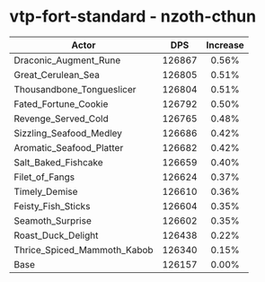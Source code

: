 # vtp-fort-standard - nzoth-cthun
| Actor | DPS | Increase |
|---|:---:|:---:|
|Draconic_Augment_Rune|126867|0.56%|
|Great_Cerulean_Sea|126805|0.51%|
|Thousandbone_Tongueslicer|126804|0.51%|
|Fated_Fortune_Cookie|126792|0.50%|
|Revenge_Served_Cold|126765|0.48%|
|Sizzling_Seafood_Medley|126686|0.42%|
|Aromatic_Seafood_Platter|126682|0.42%|
|Salt_Baked_Fishcake|126659|0.40%|
|Filet_of_Fangs|126624|0.37%|
|Timely_Demise|126610|0.36%|
|Feisty_Fish_Sticks|126604|0.35%|
|Seamoth_Surprise|126602|0.35%|
|Roast_Duck_Delight|126438|0.22%|
|Thrice_Spiced_Mammoth_Kabob|126340|0.15%|
|Base|126157|0.00%|
